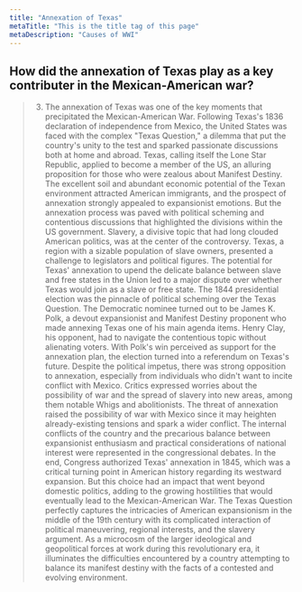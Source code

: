 ```yaml
---
title: "Annexation of Texas"
metaTitle: "This is the title tag of this page"
metaDescription: "Causes of WWI"
---
```

## How did the annexation of Texas play as a key contributer in the Mexican-American war?


> 3)  The annexation of Texas was one of the key moments that precipitated the Mexican-American War. Following Texas's 1836 declaration of independence from Mexico, the United States was faced with the complex "Texas Question," a dilemma that put the country's unity to the test and sparked passionate discussions both at home and abroad.
Texas, calling itself the Lone Star Republic, applied to become a member of the US, an alluring proposition for those who were zealous about Manifest Destiny. The excellent soil and abundant economic potential of the Texan environment attracted American immigrants, and the prospect of annexation strongly appealed to expansionist emotions. 
But the annexation process was paved with political scheming and contentious discussions that highlighted the divisions within the US government.
Slavery, a divisive topic that had long clouded American politics, was at the center of the controversy. Texas, a region with a sizable population of slave owners, presented a challenge to legislators and political figures. The potential for Texas' annexation to upend the delicate balance between slave and free states in the Union led to a major dispute over whether Texas would join as a slave or free state.
The 1844 presidential election was the pinnacle of political scheming over the Texas Question. The Democratic nominee turned out to be James K. Polk, a devout expansionist and Manifest Destiny proponent who made annexing Texas one of his main agenda items. Henry Clay, his opponent, had to navigate the contentious topic without alienating voters. With Polk's win perceived as support for the annexation plan, the election turned into a referendum on Texas's future.
Despite the political impetus, there was strong opposition to annexation, especially from individuals who didn't want to incite conflict with Mexico. Critics expressed worries about the possibility of war and the spread of slavery into new areas, among them notable Whigs and abolitionists. The threat of annexation raised the possibility of war with Mexico since it may heighten already-existing tensions and spark a wider conflict.
The internal conflicts of the country and the precarious balance between expansionist enthusiasm and practical considerations of national interest were represented in the congressional debates. In the end, Congress authorized Texas' annexation in 1845, which was a critical turning point in American history regarding its westward expansion. But this choice had an impact that went beyond domestic politics, adding to the growing hostilities that would eventually lead to the Mexican-American War.
The Texas Question perfectly captures the intricacies of American expansionism in the middle of the 19th century with its complicated interaction of political maneuvering, regional interests, and the slavery argument. As a microcosm of the larger ideological and geopolitical forces at work during this revolutionary era, it illuminates the difficulties encountered by a country attempting to balance its manifest destiny with the facts of a contested and evolving environment.
